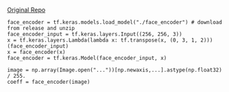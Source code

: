 [Original Repo](https://github.com/microsoft/Deep3DFaceReconstruction) 

```
face_encoder = tf.keras.models.load_model("./face_encoder") # download from release and unzip
face_encoder_input = tf.keras.layers.Input((256, 256, 3))
x = tf.keras.layers.Lambda(lambda x: tf.transpose(x, (0, 3, 1, 2)))(face_encoder_input)
x = face_encoder(x)
face_encoder = tf.keras.Model(face_encoder_input, x)

image = np.array(Image.open("..."))[np.newaxis,...].astype(np.float32) / 255.
coeff = face_encoder(image)
```
